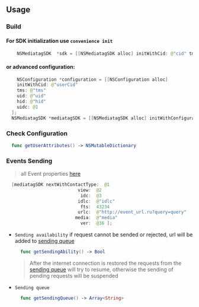 
## Usage
### Build
#### For SDK initialization use `convenience init`

```swift
    NSMediatagSDK  *sdk = [[NSMediatagSDK alloc] initWithCid: @"cid" tms: @"tms" uid: @"uid" hid: @"hid" uidc: @1];
```
  
#### or advanced configuration:

```swift
    NSConfiguration *configuration = [[NSConfiguration alloc] 
    initWithCid: @"userCid" 
    tms: @"tms" 
    uid: @"uid" 
    hid: @"hid" 
    uidc: @1
  ];
  NSMediatagSDK *mediatagSDK = [[NSMediatagSDK alloc] initWithConfiguration: configuration];

```

### Check Configuration
  ```swift
    func getUserAttributes() -> NSMutableDictionary
  ```
### Events Sending
> all Event properties [here](https://github.com/miromax21/miromaxPod/blob/master/Sources/models/Event.swift)
```swift
  [mediatagSDK nextWithContactType:  @1
                           view:  @2
                            idc:  @3
                           idlc:  @"idlc"
                            fts:  43234
                           urlc:  @"http://event_url.ru?query=query"
                          media:  @"media"
                            ver:  @36 ];
```
- `Sending availability` 
  if request cannot be sended or rejected, url will be added to [sending queue](https://github.com/miromax21/miromaxPod#sending-queue) 
  ```swift 
    func getSendingAbility() -> Bool
  ```

  > After the internet connection is restored  the requests from the [sending queue](https://github.com/miromax21/miromaxPod#sending-queue) will try to resume, otherwise the sending of pending requests will be suspended
  
- `Sending queue`
  ```swift
    func getSendingQueue() -> Array<String>
  ```
